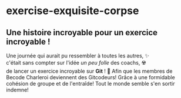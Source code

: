 # exercise-exquisite-corpse
## Une histoire incroyable pour un exercice incroyable !

Une journée qui aurait pu ressembler à toutes les autres, ✨\
c'était sans compter sur l'idée *un peu folle* des coachs, ☢️\
de lancer un exercice incroyable sur **Git** ! 🥺
Afin que les membres de Becode Charleroi deviennent des Gitcodeurs!
Grâce à une formidable cohésion de groupe et de l'entraîde!
Tout le monde semble s'en sortir indemne!